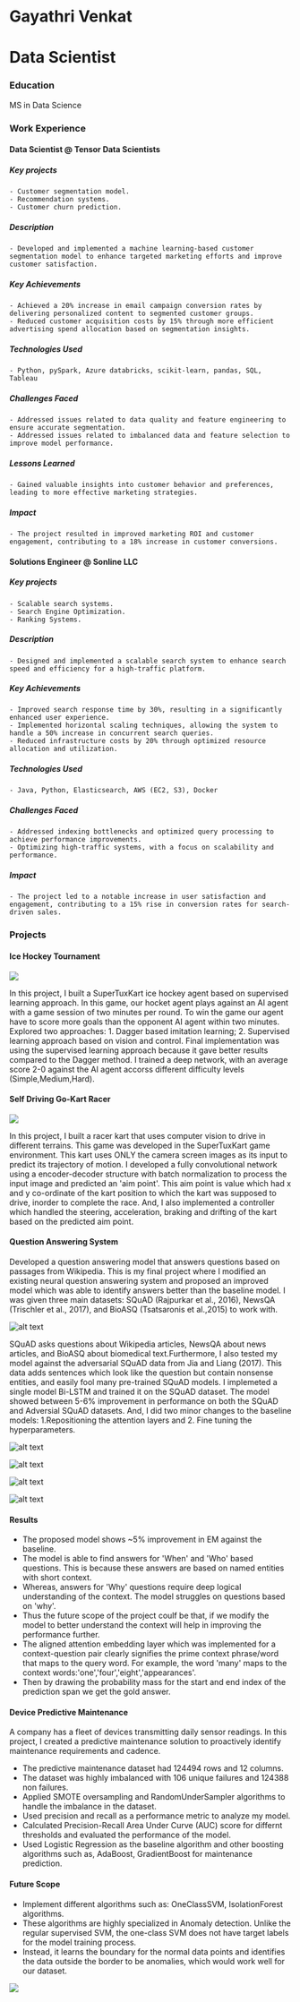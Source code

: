 # Gayathri Venkat

# Data Scientist

### Education
MS in Data Science

### Work Experience
#### Data Scientist @ Tensor Data Scientists
##### Key projects 
    - Customer segmentation model.
    - Recommendation systems.
    - Customer churn prediction.

##### Description
    - Developed and implemented a machine learning-based customer segmentation model to enhance targeted marketing efforts and improve customer satisfaction.

##### Key Achievements
    - Achieved a 20% increase in email campaign conversion rates by delivering personalized content to segmented customer groups.
    - Reduced customer acquisition costs by 15% through more efficient advertising spend allocation based on segmentation insights.

##### Technologies Used
    - Python, pySpark, Azure databricks, scikit-learn, pandas, SQL, Tableau

##### Challenges Faced
    - Addressed issues related to data quality and feature engineering to ensure accurate segmentation.
    - Addressed issues related to imbalanced data and feature selection to improve model performance.

##### Lessons Learned
    - Gained valuable insights into customer behavior and preferences, leading to more effective marketing strategies.

##### Impact
    - The project resulted in improved marketing ROI and customer engagement, contributing to a 18% increase in customer conversions.


#### Solutions Engineer @ Sonline  LLC
##### Key projects
    - Scalable search systems. 
    - Search Engine Optimization.
    - Ranking Systems.
    
##### Description 
    - Designed and implemented a scalable search system to enhance search speed and efficiency for a high-traffic platform.
    
##### Key Achievements 
    - Improved search response time by 30%, resulting in a significantly enhanced user experience. 
    - Implemented horizontal scaling techniques, allowing the system to handle a 50% increase in concurrent search queries. 
    - Reduced infrastructure costs by 20% through optimized resource allocation and utilization. 
    
##### Technologies Used 
    - Java, Python, Elasticsearch, AWS (EC2, S3), Docker 

##### Challenges Faced 
    - Addressed indexing bottlenecks and optimized query processing to achieve performance improvements.
    - Optimizing high-traffic systems, with a focus on scalability and performance. 

##### Impact 
    - The project led to a notable increase in user satisfaction and engagement, contributing to a 15% rise in conversion rates for search-driven sales. 

### Projects

#### Ice Hockey Tournament

![](/Images/ice_hockey_game.gif)

In this project, I built a SuperTuxKart ice hockey agent based on supervised learning approach. In this game, our hocket agent plays against an AI agent with a game session of two minutes per round.  To win the game our agent have to score more goals than the opponent AI agent within two minutes. Explored two approaches: 1. Dagger based imitation learning; 2. Supervised learning approach based on vision and control. Final implementation was using the supervised learning approach because it gave better results compared to the Dagger method. I trained a deep network, with an average score 2-0 against the AI agent accorss different difficulty levels (Simple,Medium,Hard).
  
#### Self Driving Go-Kart Racer 

![](/Images/go_kart_racer.gif)

In this project, I built a racer kart that uses computer vision to drive in different terrains. This game was developed in the SuperTuxKart game environment.  This kart uses ONLY the camera screen images as its input to predict its trajectory of motion. I developed a fully convolutional network using a encoder-decoder structure with  batch normalization to process the input image and predicted an 'aim point'. This aim point is value which had x and y co-ordinate of the kart position to which the kart was supposed to drive, inorder to complete the race. And, I also implemented a controller which handled the steering, acceleration, braking and drifting of the kart based  on the predicted aim point.  

#### Question Answering System

Developed a question answering model that answers  questions based on passages from Wikipedia. This is my final project where I modified an existing neural question answering system and proposed an improved model which was able to identify answers better than the baseline model. I was given three main  datasets:  SQuAD (Rajpurkar et al., 2016), NewsQA (Trischler et al., 2017), and BioASQ (Tsatsaronis et al.,2015) to work with. 

![alt text](/Images/question_answering_system_using_SQuAD.png)

SQuAD asks questions about Wikipedia articles, NewsQA about news articles, and BioASQ about biomedical text.Furthermore, I also tested my model against the adversarial SQuAD data from Jia and Liang (2017). This data
adds sentences which look like the question but contain nonsense entities, and easily fool many pre-trained
SQuAD models. I implemeted a single model Bi-LSTM and trained it on the SQuAD dataset. The model showed between 5-6% improvement in performance on  both the SQuAD and Adversial SQuAD datasets. And, I did two minor changes to the baseline models:  1.Repositioning the attention  layers and 2. Fine tuning the hyperparameters.


![alt text](/Images/baseline_model_architecture.png)

![alt text](/Images/comparitive_performance.png)

![alt text](/Images/modified-attention-architecture.png)

![alt text](/Images/query2context_attention_implemetation.png)

#### Results

- The proposed model shows ~5% improvement in EM against the baseline.
- The  model is able to find answers for 'When' and 'Who' based questions. This is because these answers  are based on named entities with short context.
- Whereas, answers for 'Why' questions  require deep logical understanding of the context. The model struggles on questions based on 'why'.
- Thus the future scope of the project coulf be that, if we modify the model to better understand the context will help in improving the performance further.
- The aligned attention embedding layer which was implemented for a context-question pair clearly signifies the  prime context phrase/word that maps to the query word. For example, the word 'many' maps to the context words:'one','four','eight','appearances'.
- Then by drawing the probability mass for the start and end index of the prediction span we get the gold answer.
 
#### Device Predictive Maintenance

A company has a fleet of devices transmitting daily sensor readings. In this project, I created a predictive maintenance solution to proactively identify maintenance requirements and cadence.

- The predictive maintenance dataset had 124494 rows and 12 columns.
- The dataset was highly imbalanced with 106 unique failures and 124388 non failures.
- Applied SMOTE oversampling and RandomUnderSampler algorithms to handle the imbalance in the dataset.
- Used precision and recall as a performance metric to analyze my model.
- Calculated Precision-Recall Area Under Curve (AUC) score for differnt thresholds and evaluated the performance of the model.
- Used Logistic Regression as the baseline algorithm and other boosting algorithms such as, AdaBoost, GradientBoost for maintenance prediction.

#### Future Scope

- Implement different algorithms such as: OneClassSVM, IsolationForest algorithms.
- These algorithms are highly specialized in Anomaly detection. Unlike the regular supervised SVM, the one-class SVM does not have target labels for the model training process.
- Instead, it learns the boundary for the normal data points and identifies the data outside the border to be anomalies, which would work well for our dataset.

![](/Images/predictive_maintenance_results.png)






